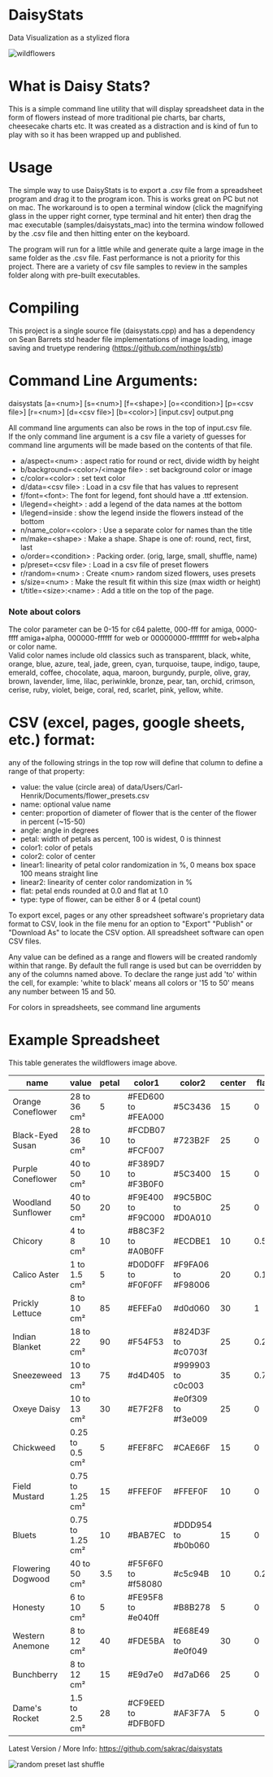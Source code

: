 # DaisyStats

Data Visualization as a stylized flora

![wildflowers](/media/wildflowers.png)

# What is Daisy Stats?

This is a simple command line utility that will display spreadsheet data in the form of flowers instead of more traditional pie charts, bar charts, cheesecake charts etc. It was created as a distraction and is kind of fun to play with so it has been wrapped up and published.

# Usage

The simple way to use DaisyStats is to export a .csv file from a spreadsheet program and drag it to the program icon. This is works great on PC but not on mac. The workaround is to open a terminal window (click the magnifying glass in the upper right corner, type terminal and hit enter) then drag the mac executable (samples/daisystats_mac) into the termina window followed by the .csv file and then hitting enter on the keyboard.  

The program will run for a little while and generate quite a large image in the same folder as the .csv file. Fast performance is not a priority for this project. There are a variety of csv file samples to review in the samples folder along with pre-built executables.

# Compiling

This project is a single source file (daisystats.cpp) and has a dependency on Sean Barrets std header file implementations of image loading, image saving and truetype rendering (https://github.com/nothings/stb)

# Command Line Arguments:

daisystats [a=&lt;num&gt;] [s=&lt;num&gt;] [f=&lt;shape&gt;] [o=&lt;condition&gt;] [p=&lt;csv file&gt;] [r=&lt;num&gt;] [d=&lt;csv file&gt;] [b=&lt;color&gt;] [input.csv] output.png  

All command line arguments can also be rows in the top of input.csv file.  
If the only command line argument is a csv file a variety of guesses for command line arguments will be made based on the contents of that file.  

* a/aspect=&lt;num&gt; : aspect ratio for round or rect, divide width by height
* b/background=&lt;color&gt;/&lt;image file&gt; : set background color or image
* c/color=&lt;color&gt; : set text color
* d/data=&lt;csv file&gt; : Load in a csv file that has values to represent
* f/font=&lt;font&gt;: The font for legend, font should have a .ttf extension.
* l/legend=&lt;height&gt; : add a legend of the data names at the bottom
* l/legend=inside : show the legend inside the flowers instead of the bottom
* n/name_color=&lt;color&gt; : Use a separate color for names than the title
* m/make=&lt;shape&gt; : Make a shape. Shape is one of: round, rect, first, last
* o/order=&lt;condition&gt; : Packing order. (orig, large, small, shuffle, name)
* p/preset=&lt;csv file&gt; : Load in a csv file of preset flowers
* r/random=&lt;num&gt; : Create &lt;num&gt; random sized flowers, uses presets
* s/size=&lt;num&gt; : Make the result fit within this size (max width or height)
* t/title=&lt;size&gt;:&lt;name&gt; : Add a title on the top of the page.

### Note about colors
The color parameter can be 0-15 for c64 palette, 000-fff for amiga, 0000-ffff amiga+alpha,
000000-ffffff for web or 00000000-ffffffff for web+alpha or color name.  
Valid color
names include old classics such as transparent, black, white, orange, blue, azure,
teal, jade, green, cyan, turquoise, taupe, indigo, taupe, emerald, coffee, chocolate,
aqua, maroon, burgundy, purple, olive, gray, brown, lavender, lime, lilac,
periwinkle, bronze, pear, tan, orchid, crimson, cerise, ruby, violet, beige, coral,
red, scarlet, pink, yellow, white.  

# CSV (excel, pages, google sheets, etc.) format:

 any of the following strings in the top row will define that column to define a range of that property:
* value: the value (circle area) of data/Users/Carl-Henrik/Documents/flower_presets.csv
* name: optional value name
* center: proportion of diameter of flower that is the center of the flower in percent (~15-50)
* angle: angle in degrees
* petal: width of petals as percent, 100 is widest, 0 is thinnest
* color1: color of petals
* color2: color of center
* linear1: linearity of petal color randomization in %, 0 means box space 100 means straight line
* linear2: linearity of center color randomization in %
* flat: petal ends rounded at 0.0 and flat at 1.0
* type: type of flower, can be either 8 or 4 (petal count)

To export excel, pages or any other spreadsheet software's proprietary data format to CSV, look in the file menu for an option to "Export" "Publish" or "Download As" to locate the CSV option. All spreadsheet software can open CSV files.  

Any value can be defined as a range and flowers will be created randomly within that range. By default the full range is used but can be overridden by any of the columns named above. To declare the range just add 'to' within the cell, for example: 'white to black' means all colors or '15 to 50' means any number between 15 and 50.  

For colors in spreadsheets, see command line arguments  

# Example Spreadsheet

This table generates the wildflowers image above.

name|value|petal|color1|color2|center|flat|type
----|-----|-----|------|------|------|----|----
Orange Coneflower|28 to 36 cm²|5|#FED600 to #FEA000|#5C3436|15|0|8
Black-Eyed Susan|28 to 36 cm²|10|#FCDB07 to #FCF007|#723B2F|25|0|8
Purple Coneflower|40 to 50 cm²|10|#F389D7 to #F3B0F0|#5C3400|15|0|8
Woodland Sunflower|40 to 50 cm²|20|#F9E400 to #F9C000|#9C5B0C to #D0A010|25|0|8
Chicory|4 to 8 cm²|10|#B8C3F2 to #A0B0FF|#ECDBE1|10|0.5|8
Calico Aster|1 to 1.5 cm²|5|#D0D0FF to #F0F0FF|#F9FA06 to #F98006|20|0.1|8
Prickly Lettuce|8 to 10 cm²|85|#EFEFa0|#d0d060|30|1|8
Indian Blanket|18 to 22 cm²|90|#F54F53|#824D3F to #c0703f|25|0.2|8
Sneezeweed|10 to 13 cm²|75|#d4D405|#999903 to c0c003|35|0.75|8
Oxeye Daisy|10 to 13 cm²|30|#E7F2F8|#e0f309 to #f3e009|25|0|8
Chickweed|0.25 to 0.5 cm²|5|#FEF8FC|#CAE66F|15|0|8
Field Mustard|0.75 to 1.25 cm²|15|#FFEF0F|#FFEF0F|10|0|4
Bluets|0.75 to 1.25 cm²|10|#BAB7EC|#DDD954 to #b0b060|15|0|4
Flowering Dogwood|40 to 50 cm²|3.5|#F5F6F0 to #f58080|#c5c94B|10|0.25|4
Honesty|6 to 10 cm²|5|#FE95F8 to #e040ff|#B8B278|5|0|4
Western Anemone|8 to 12 cm²|40|#FDE5BA|#E68E49 to #e0f049|30|0|8
Bunchberry|8 to 12 cm²|15|#E9d7e0|#d7aD66|25|0|4
Dame's Rocket|1.5 to 2.5 cm²|28|#CF9EED to #DFB0FD|#AF3F7A|5|0|4


Latest Version / More Info: https://github.com/sakrac/daisystats

![random preset last shuffle](/media/random_rgb_preset_last.png)
